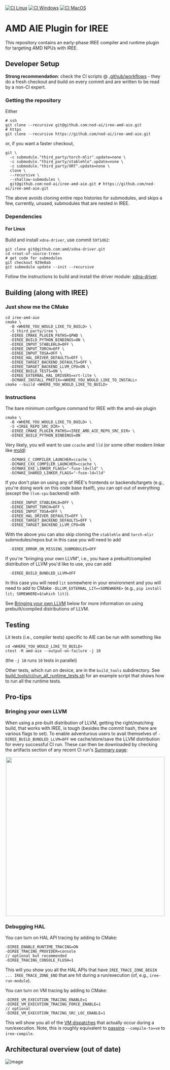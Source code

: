[![CI Linux](https://github.com/nod-ai/iree-amd-aie/actions/workflows/ci-linux.yml/badge.svg)](https://github.com/nod-ai/iree-amd-aie/actions/workflows/ci-linux.yml)
[![CI Windows](https://github.com/nod-ai/iree-amd-aie/actions/workflows/ci-windows.yml/badge.svg)](https://github.com/nod-ai/iree-amd-aie/actions/workflows/ci-windows.yml)
[![CI MacOS](https://github.com/nod-ai/iree-amd-aie/actions/workflows/ci-macos.yml/badge.svg)](https://github.com/nod-ai/iree-amd-aie/actions/workflows/ci-macos.yml)

# AMD AIE Plugin for IREE

This repository contains an early-phase IREE compiler and runtime plugin for targeting AMD NPUs with IREE.

## Developer Setup

**Strong recommendation**: check the CI scripts @ [.github/workflows](.github/workflows) - they do a fresh checkout and build on every commit and are written to be read by a non-CI expert.

### Getting the repository

Either

```
# ssh
git clone --recursive git@github.com:nod-ai/iree-amd-aie.git
# https
git clone --recursive https://github.com/nod-ai/iree-amd-aie.git
```

or, if you want a faster checkout,

```
git \
  -c submodule."third_party/torch-mlir".update=none \
  -c submodule."third_party/stablehlo".update=none \
  -c submodule."third_party/XRT".update=none \
  clone \
  --recursive \
  --shallow-submodules \
  git@github.com:nod-ai/iree-amd-aie.git # https://github.com/nod-ai/iree-amd-aie.git
```

The above avoids cloning entire repo histories for submodules, and skips a few, currently, unused, 
submodules that are nested in IREE.

### Dependencies

#### For Linux

Build and install `xdna-driver`, use commit `59f1d62`:

```
git clone git@github.com:amd/xdna-driver.git
cd <root-of-source-tree>
# get code for submodules
git checkout 929e8ab
git submodule update --init --recursive
```

Follow the instructions to build and install the driver module: [xdna-driver](https://github.com/amd/xdna-driver/tree/929e8ab459cab5915631849b9f1ef9a4982d1c11).

## Building (along with IREE)

### Just show me the CMake

```
cd iree-amd-aie
cmake \
  -B <WHERE_YOU_WOULD_LIKE_TO_BUILD> \
  -S third_party/iree \
  -DIREE_CMAKE_PLUGIN_PATHS=$PWD \
  -DIREE_BUILD_PYTHON_BINDINGS=ON \
  -DIREE_INPUT_STABLEHLO=OFF \
  -DIREE_INPUT_TORCH=OFF \
  -DIREE_INPUT_TOSA=OFF \
  -DIREE_HAL_DRIVER_DEFAULTS=OFF \
  -DIREE_TARGET_BACKEND_DEFAULTS=OFF \
  -DIREE_TARGET_BACKEND_LLVM_CPU=ON \
  -DIREE_BUILD_TESTS=ON \
  -DIREE_EXTERNAL_HAL_DRIVERS=xrt-lite \
  -DCMAKE_INSTALL_PREFIX=<WHERE_YOU_WOULD_LIKE_TO_INSTALL>
cmake --build <WHERE_YOU_WOULD_LIKE_TO_BUILD>
```

### Instructions

The bare minimum configure command for IREE with the amd-aie plugin 

```
cmake \
  -B <WHERE_YOU_WOULD_LIKE_TO_BUILD> \
  -S <IREE_REPO_SRC_DIR> \
  -DIREE_CMAKE_PLUGIN_PATHS=<IREE_AMD_AIE_REPO_SRC_DIR> \
  -DIREE_BUILD_PYTHON_BINDINGS=ON
```

Very likely, you will want to use `ccache` and `lld` (or some other modern linker like [mold](https://github.com/rui314/mold))

```
  -DCMAKE_C_COMPILER_LAUNCHER=ccache \
  -DCMAKE_CXX_COMPILER_LAUNCHER=ccache \
  -DCMAKE_EXE_LINKER_FLAGS="-fuse-ld=lld" \
  -DCMAKE_SHARED_LINKER_FLAGS="-fuse-ld=lld"
```

If you don't plan on using any of IREE's frontends or backends/targets (e.g., you're doing work on this code base itself),
you can opt-out of everything (except the `llvm-cpu` backend) with

```
  -DIREE_INPUT_STABLEHLO=OFF \
  -DIREE_INPUT_TORCH=OFF \
  -DIREE_INPUT_TOSA=OFF \
  -DIREE_HAL_DRIVER_DEFAULTS=OFF \
  -DIREE_TARGET_BACKEND_DEFAULTS=OFF \
  -DIREE_TARGET_BACKEND_LLVM_CPU=ON 
```

With the above you can also skip cloning the `stablehlo` and `torch-mlir` submodules/repos but in this case you will need to add

```
  -DIREE_ERROR_ON_MISSING_SUBMODULES=OFF
```

If you're "bringing your own LLVM", i.e., you have a prebuilt/compiled distribution of LLVM you'd like to use, you can add

```
  -DIREE_BUILD_BUNDLED_LLVM=OFF
```

In this case you will need `lit` somewhere in your environment and you will need to add to CMake `-DLLVM_EXTERNAL_LIT=<SOMEWHERE>` 
(e.g., `pip install lit; SOMEWHERE=$(which lit)`).

See [Bringing your own LLVM](#bringing-your-own-llvm) below for more information on using prebuilt/compiled distributions of LLVM.

## Testing

Lit tests (i.e., compiler tests) specific to AIE can be run with something like 

```
cd <WHERE_YOU_WOULD_LIKE_TO_BUILD>
ctest -R amd-aie --output-on-failure -j 10
```

(the `-j 10` runs `10` tests in parallel)

Other tests, which run on device, are in the `build_tools` subdirectory. 
See [build_tools/ci/run_all_runtime_tests.sh](build_tools/ci/run_all_runtime_tests.sh) for an example script that shows how to run all the runtime tests.

## Pro-tips

### Bringing your own LLVM

When using a pre-built distribution of LLVM, getting the right/matching build, that works with IREE, is tough (besides the commit hash, there are various flags to set).
To enable adventurous users to avail themselves of `-DIREE_BUILD_BUNDLED_LLVM=OFF` we cache/store/save the LLVM distribution for every successful CI run.
These can then be downloaded by checking the artifacts section of any recent CI run's [Summary page](https://github.com/nod-ai/iree-amd-aie/actions/runs/10713474448):

<p align="center">
<img src="https://github.com/user-attachments/assets/97fdeff2-41af-4a6d-a072-6ef0a1ec5695" width="500">
</p>


### Debugging HAL

You can turn on HAL API tracing by adding to CMake:

```
-DIREE_ENABLE_RUNTIME_TRACING=ON
-DIREE_TRACING_PROVIDER=console
// optional but recommended
-DIREE_TRACING_CONSOLE_FLUSH=1
```

This will you show you all the HAL APIs that have `IREE_TRACE_ZONE_BEGIN ... IREE_TRACE_ZONE_END` that are hit during a run/execution (of, e.g., `iree-run-module`).

You can turn on VM tracing by adding to CMake:

```
-DIREE_VM_EXECUTION_TRACING_ENABLE=1
-DIREE_VM_EXECUTION_TRACING_FORCE_ENABLE=1
// optional
-DIREE_VM_EXECUTION_TRACING_SRC_LOC_ENABLE=1
```

This will show you all of the [VM dispatches](https://github.com/iree-org/iree/blob/0e8a5737dfe49a48a4e9c15ba7a7d24dd2fd7623/runtime/src/iree/vm/bytecode/dispatch.c#L661) that actually occur during a run/execution.
Note, this is roughly equivalent to [passing](https://github.com/nod-ai/iree-amd-aie/blob/737092791dc2428ad71bc172f69804c583b0f60e/build_tools/ci/run_matmul_test.sh#L420) `--compile-to=vm` to `iree-compile`.

## Architectural overview (out of date)

![image](https://github.com/nod-ai/iree-amd-aie/assets/74956/3fa73139-5fdf-4658-86c3-0705352c4ea0)


